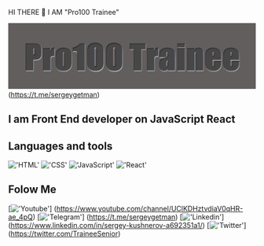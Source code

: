  HI THERE 👋 I AM "Pro100 Trainee"

 !['Header'](https://github.com/SergeyGetman/sergeygetman/blob/main/assets/Screenshot_13.png)
 (https://t.me/sergeygetman)

## I am Front End developer on JavaScript React  

## Languages and tools
!['HTML'](https://img.shields.io/badge/-HTML-090909?style=for-the-badge&logo=HTML)
!['CSS'](https://img.shields.io/badge/-CSS-090909?style=for-the-badge&logo=CSS)
!['JavaScript'](https://img.shields.io/badge/-JavaScript-090909?style=for-the-badge&logo=JavaScript)
!['React'](https://img.shields.io/badge/-React-090909?style=for-the-badge&logo=React)


## Folow Me
[!['Youtube'](https://img.shields.io/badge/-Youtube-090909?style=for-the-badge&logo=Youtube)]
  (https://www.youtube.com/channel/UClKDHztvdiaV0qHR-ae_4pQ)
[!['Telegram'](https://img.shields.io/badge/-Telegram-090909?style=for-the-badge&logo=Telegram)]
 (https://t.me/sergeygetman)
[!['Linkedin'](https://img.shields.io/badge/-linkedin-090909?style=for-the-badge&logo=linkedin)]
(https://www.linkedin.com/in/sergey-kushnerov-a692351a1/)
[!['Twitter'](https://img.shields.io/badge/-Twitter-090909?style=for-the-badge&logo=Twitter)]
(https://twitter.com/TraineeSenior)


